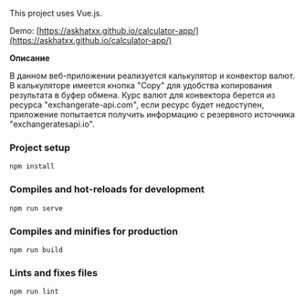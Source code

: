 This project uses Vue.js.

Demo: [https://askhatxx.github.io/calculator-app/](https://askhatxx.github.io/calculator-app/)

**Описание**

В данном веб-приложении реализуется калькулятор и конвектор валют. В калькуляторе имеется кнопка "Copy" для удобства копирования результата в буфер обмена. Курс валют для конвектора берется из ресурса "exchangerate-api.com", если ресурс будет недоступен, приложение попытается получить информацию с резервного источника "exchangeratesapi.io".

### Project setup
```
npm install
```

### Compiles and hot-reloads for development
```
npm run serve
```

### Compiles and minifies for production
```
npm run build
```

### Lints and fixes files
```
npm run lint
```
